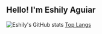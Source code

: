 ## Hello! I'm Eshily Aguiar
![Eshily's GitHub stats](https://github-readme-stats.vercel.app/api?username=eshily&theme=radical)
[Top Langs](https://github-readme-stats.vercel.app/api/top-langs/?username=eshily&size_weight=0.5&count_weight=0.5)


